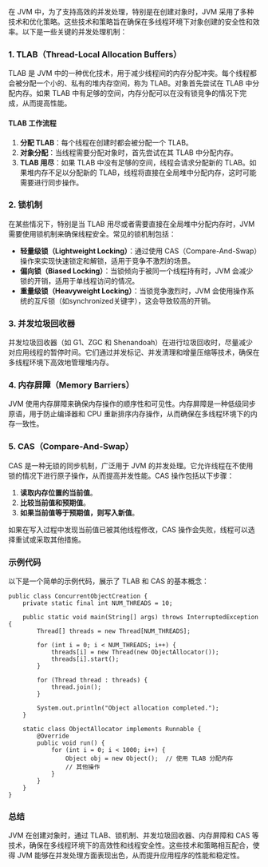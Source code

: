 在 JVM 中，为了支持高效的并发处理，特别是在创建对象时，JVM 采用了多种技术和优化策略。这些技术和策略旨在确保在多线程环境下对象创建的安全性和效率。以下是一些关键的并发处理机制：
### 1. TLAB（Thread-Local Allocation Buffers）
TLAB 是 JVM 中的一种优化技术，用于减少线程间的内存分配冲突。每个线程都会被分配一个小的、私有的堆内存空间，称为 TLAB。对象首先尝试在 TLAB 中分配内存。如果 TLAB 中有足够的空间，内存分配可以在没有锁竞争的情况下完成，从而提高性能。
#### TLAB 工作流程

1. **分配 TLAB**：每个线程在创建时都会被分配一个 TLAB。
2. **对象分配**：当线程需要分配对象时，首先尝试在其 TLAB 中分配内存。
3. **TLAB 用尽**：如果 TLAB 中没有足够的空间，线程会请求分配新的 TLAB。如果堆内存不足以分配新的 TLAB，线程将直接在全局堆中分配内存，这时可能需要进行同步操作。
### 2. 锁机制
在某些情况下，特别是当 TLAB 用尽或者需要直接在全局堆中分配内存时，JVM 需要使用锁机制来确保线程安全。常见的锁机制包括：

- **轻量级锁（Lightweight Locking）**：通过使用 CAS（Compare-And-Swap）操作来实现快速锁定和解锁，适用于竞争不激烈的场景。
- **偏向锁（Biased Locking）**：当锁倾向于被同一个线程持有时，JVM 会减少锁的开销，适用于单线程访问的情况。
- **重量级锁（Heavyweight Locking）**：当锁竞争激烈时，JVM 会使用操作系统的互斥锁（如synchronized关键字），这会导致较高的开销。
### 3. 并发垃圾回收器
并发垃圾回收器（如 G1、ZGC 和 Shenandoah）在进行垃圾回收时，尽量减少对应用线程的暂停时间。它们通过并发标记、并发清理和增量压缩等技术，确保在多线程环境下高效地管理堆内存。
### 4. 内存屏障（Memory Barriers）
JVM 使用内存屏障来确保内存操作的顺序性和可见性。内存屏障是一种低级同步原语，用于防止编译器和 CPU 重新排序内存操作，从而确保在多线程环境下的内存一致性。
### 5. CAS（Compare-And-Swap）
CAS 是一种无锁的同步机制，广泛用于 JVM 的并发处理。它允许线程在不使用锁的情况下进行原子操作，从而提高并发性能。CAS 操作包括以下步骤：

1. **读取内存位置的当前值**。
2. **比较当前值和预期值**。
3. **如果当前值等于预期值，则写入新值**。

如果在写入过程中发现当前值已被其他线程修改，CAS 操作会失败，线程可以选择重试或采取其他措施。
### 示例代码
以下是一个简单的示例代码，展示了 TLAB 和 CAS 的基本概念：
```
public class ConcurrentObjectCreation {
    private static final int NUM_THREADS = 10;

    public static void main(String[] args) throws InterruptedException {
        Thread[] threads = new Thread[NUM_THREADS];

        for (int i = 0; i < NUM_THREADS; i++) {
            threads[i] = new Thread(new ObjectAllocator());
            threads[i].start();
        }

        for (Thread thread : threads) {
            thread.join();
        }

        System.out.println("Object allocation completed.");
    }

    static class ObjectAllocator implements Runnable {
        @Override
        public void run() {
            for (int i = 0; i < 1000; i++) {
                Object obj = new Object();  // 使用 TLAB 分配内存
                // 其他操作
            }
        }
    }
}
```
### 总结
JVM 在创建对象时，通过 TLAB、锁机制、并发垃圾回收器、内存屏障和 CAS 等技术，确保在多线程环境下的高效性和线程安全性。这些技术和策略相互配合，使得 JVM 能够在并发处理方面表现出色，从而提升应用程序的性能和稳定性。
